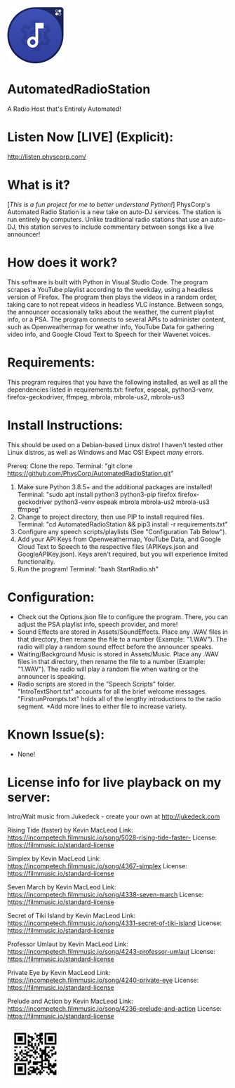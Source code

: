 <img src="https://github.com/PhysCorp/AutomatedRadioStation/blob/main/Icon.png" width="128" height="128">

# AutomatedRadioStation
A Radio Host that's Entirely Automated!

# Listen Now [LIVE] (Explicit):
http://listen.physcorp.com/

# What is it?
[*This is a fun project for me to better understand Python!*]
PhysCorp's Automated Radio Station is a new take on auto-DJ services. The station is run entirely by computers. Unlike traditional radio stations that use an auto-DJ, this station serves to include commentary between songs like a live announcer!

# How does it work?
This software is built with Python in Visual Studio Code. The program scrapes a YouTube playlist according to the weekday, using a headless version of Firefox. The program then plays the videos in a random order, taking care to not repeat videos in headless VLC instance. Between songs, the announcer occasionally talks about the weather, the current playlist info, or a PSA. The program connects to several APIs to administer content, such as Openweathermap for weather info, YouTube Data for gathering video info, and Google Cloud Text to Speech for their Wavenet voices.

# Requirements:
This program requires that you have the following installed, as well as all the dependencies listed in requirements.txt:
firefox, espeak, python3-venv, firefox-geckodriver, ffmpeg, mbrola, mbrola-us2, mbrola-us3

# Install Instructions:
This should be used on a Debian-based Linux distro! I haven't tested other Linux distros, as well as Windows and Mac OS! Expect *many* errors.

Prereq: Clone the repo. Terminal: "git clone https://github.com/PhysCorp/AutomatedRadioStation.git"

1) Make sure Python 3.8.5+ and the additional packages are installed! Terminal: "sudo apt install python3 python3-pip firefox firefox-geckodriver python3-venv espeak mbrola mbrola-us2 mbrola-us3 ffmpeg"
2) Change to project directory, then use PIP to install required files. Terminal: "cd AutomatedRadioStation && pip3 install -r requirements.txt"
3) Configure any speech scripts/playlists (See "Configuration Tab Below").
4) Add your API Keys from Openweathermap, YouTube Data, and Google Cloud Text to Speech to the respective files (APIKeys.json and GoogleAPIKey.json). Keys aren't required, but you will experience limited functionality.
5) Run the program! Terminal: "bash StartRadio.sh"

# Configuration:
+ Check out the Options.json file to configure the program. There, you can adjust the PSA playlist info, speech provider, and more!
+ Sound Effects are stored in Assets/SoundEffects. Place any .WAV files in that directory, then rename the file to a number (Example: "1.WAV"). The radio will play a random sound effect before the announcer speaks.
+ Waiting/Background Music is stored in Assets/Music. Place any .WAV files in that directory, then rename the file to a number (Example: "1.WAV"). The radio will play a random file when waiting or the announcer is speaking.
+ Radio scripts are stored in the "Speech Scripts" folder. "IntroTextShort.txt" accounts for all the brief welcome messages. "FirstrunPrompts.txt" holds all of the lengthy introductions to the radio segment.
*Add more lines to either file to increase variety.

# Known Issue(s):
- None!
 
# License info for live playback on my server:
Intro/Wait music from Jukedeck - create your own at http://jukedeck.com

Rising Tide (faster) by Kevin MacLeod
Link: https://incompetech.filmmusic.io/song/5028-rising-tide-faster-
License: https://filmmusic.io/standard-license

Simplex by Kevin MacLeod
Link: https://incompetech.filmmusic.io/song/4367-simplex
License: https://filmmusic.io/standard-license

Seven March by Kevin MacLeod
Link: https://incompetech.filmmusic.io/song/4338-seven-march
License: https://filmmusic.io/standard-license

Secret of Tiki Island by Kevin MacLeod
Link: https://incompetech.filmmusic.io/song/4331-secret-of-tiki-island
License: https://filmmusic.io/standard-license

Professor Umlaut by Kevin MacLeod
Link: https://incompetech.filmmusic.io/song/4243-professor-umlaut
License: https://filmmusic.io/standard-license

Private Eye by Kevin MacLeod
Link: https://incompetech.filmmusic.io/song/4240-private-eye
License: https://filmmusic.io/standard-license

Prelude and Action by Kevin MacLeod
Link: https://incompetech.filmmusic.io/song/4236-prelude-and-action
License: https://filmmusic.io/standard-license

<img src="https://github.com/PhysCorp/AutomatedRadioStation/blob/main/frame.png" width="128" height="128">
